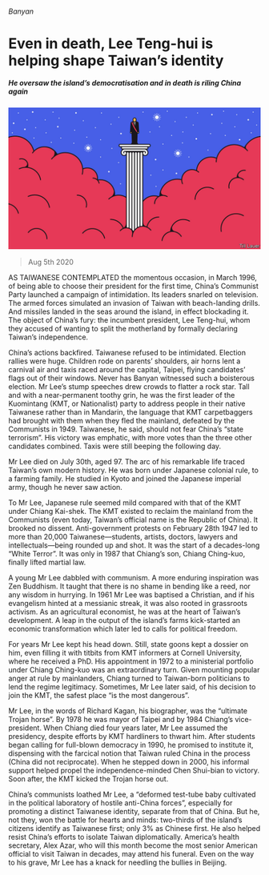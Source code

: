 ###### Banyan

# Even in death, Lee Teng-hui is helping shape Taiwan’s identity 

##### He oversaw the island’s democratisation and in death is riling China again 

![image](images/20200808_ASD001.jpg) 

> Aug 5th 2020 

AS TAIWANESE CONTEMPLATED the momentous occasion, in March 1996, of being able to choose their president for the first time, China’s Communist Party launched a campaign of intimidation. Its leaders snarled on television. The armed forces simulated an invasion of Taiwan with beach-landing drills. And missiles landed in the seas around the island, in effect blockading it. The object of China’s fury: the incumbent president, Lee Teng-hui, whom they accused of wanting to split the motherland by formally declaring Taiwan’s independence.

China’s actions backfired. Taiwanese refused to be intimidated. Election rallies were huge. Children rode on parents’ shoulders, air horns lent a carnival air and taxis raced around the capital, Taipei, flying candidates’ flags out of their windows. Never has Banyan witnessed such a boisterous election. Mr Lee’s stump speeches drew crowds to flatter a rock star. Tall and with a near-permanent toothy grin, he was the first leader of the Kuomintang (KMT, or Nationalist) party to address people in their native Taiwanese rather than in Mandarin, the language that KMT carpetbaggers had brought with them when they fled the mainland, defeated by the Communists in 1949. Taiwanese, he said, should not fear China’s “state terrorism”. His victory was emphatic, with more votes than the three other candidates combined. Taxis were still beeping the following day.


Mr Lee died on July 30th, aged 97. The arc of his remarkable life traced Taiwan’s own modern history. He was born under Japanese colonial rule, to a farming family. He studied in Kyoto and joined the Japanese imperial army, though he never saw action.

To Mr Lee, Japanese rule seemed mild compared with that of the KMT under Chiang Kai-shek. The KMT existed to reclaim the mainland from the Communists (even today, Taiwan’s official name is the Republic of China). It brooked no dissent. Anti-government protests on February 28th 1947 led to more than 20,000 Taiwanese—students, artists, doctors, lawyers and intellectuals—being rounded up and shot. It was the start of a decades-long “White Terror”. It was only in 1987 that Chiang’s son, Chiang Ching-kuo, finally lifted martial law.

A young Mr Lee dabbled with communism. A more enduring inspiration was Zen Buddhism. It taught that there is no shame in bending like a reed, nor any wisdom in hurrying. In 1961 Mr Lee was baptised a Christian, and if his evangelism hinted at a messianic streak, it was also rooted in grassroots activism. As an agricultural economist, he was at the heart of Taiwan’s development. A leap in the output of the island’s farms kick-started an economic transformation which later led to calls for political freedom.

For years Mr Lee kept his head down. Still, state goons kept a dossier on him, even filling it with titbits from KMT informers at Cornell University, where he received a PhD. His appointment in 1972 to a ministerial portfolio under Chiang Ching-kuo was an extraordinary turn. Given mounting popular anger at rule by mainlanders, Chiang turned to Taiwan-born politicians to lend the regime legitimacy. Sometimes, Mr Lee later said, of his decision to join the KMT, the safest place “is the most dangerous”.

Mr Lee, in the words of Richard Kagan, his biographer, was the “ultimate Trojan horse”. By 1978 he was mayor of Taipei and by 1984 Chiang’s vice-president. When Chiang died four years later, Mr Lee assumed the presidency, despite efforts by KMT hardliners to thwart him. After students began calling for full-blown democracy in 1990, he promised to institute it, dispensing with the farcical notion that Taiwan ruled China in the process (China did not reciprocate). When he stepped down in 2000, his informal support helped propel the independence-minded Chen Shui-bian to victory. Soon after, the KMT kicked the Trojan horse out.

China’s communists loathed Mr Lee, a “deformed test-tube baby cultivated in the political laboratory of hostile anti-China forces”, especially for promoting a distinct Taiwanese identity, separate from that of China. But he, not they, won the battle for hearts and minds: two-thirds of the island’s citizens identify as Taiwanese first; only 3% as Chinese first. He also helped resist China’s efforts to isolate Taiwan diplomatically. America’s health secretary, Alex Azar, who will this month become the most senior American official to visit Taiwan in decades, may attend his funeral. Even on the way to his grave, Mr Lee has a knack for needling the bullies in Beijing.

